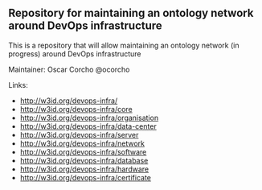 ## Repository for maintaining an ontology network around DevOps infrastructure

This is a repository that will allow maintaining an ontology network (in progress) around DevOps infrastructure

Maintainer: Oscar Corcho @ocorcho 

Links:
* http://w3id.org/devops-infra/
* http://w3id.org/devops-infra/core
* http://w3id.org/devops-infra/organisation
* http://w3id.org/devops-infra/data-center
* http://w3id.org/devops-infra/server
* http://w3id.org/devops-infra/network
* http://w3id.org/devops-infra/software
* http://w3id.org/devops-infra/database
* http://w3id.org/devops-infra/hardware
* http://w3id.org/devops-infra/certificate
